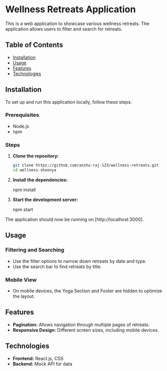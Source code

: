 # Wellness Retreats Application

This is a web application to showcase various wellness retreats. The application allows users to filter and search for retreats.

## Table of Contents

- [Installation](#installation)
- [Usage](#usage)
- [Features](#features)
- [Technologies](#technologies)

## Installation

To set up and run this application locally, follow these steps:

### Prerequisites

- Node.js 
- npm 

### Steps

1. **Clone the repository:**

   ```bash
   git clone https://github.com/anshu-raj-123/wellness-retreats.git
   cd wellness-shoonya


2. **Install the dependencies:**

   npm install


3. **Start the development server:**

   npm start


The application should now be running on [http://localhost:3000].

## Usage

### Filtering and Searching

- Use the filter options to narrow down retreats by date and type.
- Use the search bar to find retreats by title.

### Mobile View

- On mobile devices, the Yoga Section and Footer are hidden to optimize the layout.

## Features

- **Pagination:** Allows navigation through multiple pages of retreats.
- **Responsive Design:** Different screen sizes, including mobile devices.

## Technologies

- **Frontend:** React.js, CSS
- **Backend:** Mock API for data

